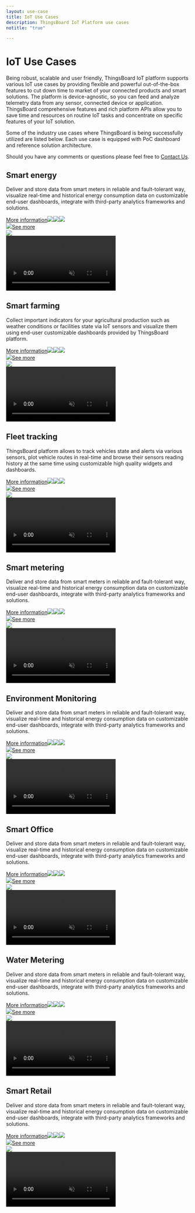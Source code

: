 ```yaml
---
layout: use-case
title: IoT Use Cases
description: ThingsBoard IoT Platform use cases
notitle: "true"

---
```


# IoT Use Cases

Being robust, scalable and user friendly, ThingsBoard IoT platform supports various IoT use cases by providing flexible and powerful out-of-the-box features to cut down time to market of your connected products and smart solutions. The platform is device-agnostic, so you can feed and analyze telemetry data from any sensor, connected device or application. ThingsBoard comprehensive features and rich platform APIs allow you to save time and resources on routine IoT tasks and concentrate on specific features of your IoT solution.

Some of the industry use cases where ThingsBoard is being successfully utilized are listed below. Each use case is equipped with PoC dashboard and reference solution architecture.

Should you have any comments or questions please feel free to [Contact Us](/docs/contact-us/).

<div id="usecase-list">
    <div class="usecase-background">
        <div class="usecase-big-bg1"></div><div class="small9"></div><div class="small10"></div><div class="usecase-big-bg2"></div><div class="small7"></div><div class="small8"></div>
    </div>
    <div class="list">
        <div class="dashboard-item">
            <div class="item-description">
                <h2>Smart energy</h2>
                <p>Deliver and store data from smart meters in reliable and fault-tolerant way, visualize real-time and historical energy consumption data on customizable end-user dashboards, integrate with third-party analytics frameworks and solutions.</p>
                <a class="read-more-button" href="/smart-energy/">More information<img class="arrow first" src="/images/pe/read-more-arrow.svg"><img class="arrow second" src="/images/pe/read-more-arrow.svg"><img class="arrow third" src="/images/pe/read-more-arrow.svg"></a>
            </div>
            <div class="item-image-container">
                <a class="img-button" href="/smart-energy/">
                    <div class="overlay">
                        <div class="eye">
                            <img src="/images/eye-icon.svg">See more
                        </div>
                    </div>
                    <div class="dashboard-frame">
                        <div class="frame-image">
                            <img src="/images/usecases/smart-energy/video/smart-energy.png">
                        </div>
                        <div class="frame-video">
                            <video autoplay loop preload="auto" muted playsinline>
                                 <source src="https://s3-us-west-1.amazonaws.com/tb-videos/usecases/smart-energy.mp4" type="video/mp4">
                                 <source src="https://s3-us-west-1.amazonaws.com/tb-videos/usecases/smart-energy.webm" type="video/webm">
                            </video>
                        </div>
                    </div>                
                </a>
            </div>   
        </div>
        <div class="dashboard-item">
            <div class="item-description">
                <h2>Smart farming</h2>
                <p>Collect important indicators for your agricultural production such as weather conditions or facilities state via IoT sensors and visualize them using end-user customizable dashboards provided by ThingsBoard platform.</p>
                <a class="read-more-button" href="/smart-farming/">More information<img class="arrow first" src="/images/pe/read-more-arrow.svg"><img class="arrow second" src="/images/pe/read-more-arrow.svg"><img class="arrow third" src="/images/pe/read-more-arrow.svg"></a>
            </div>
            <div class="item-image-container">
                <a class="img-button" href="/smart-farming/">
                    <div class="overlay">
                        <div class="eye">
                            <img src="/images/eye-icon.svg">See more
                        </div>
                    </div>
                    <div class="dashboard-frame">
                        <div class="frame-image">
                            <img src="/images/usecases/smart-farming/video/smart-farming.png">
                        </div>
                        <div class="frame-video">
                            <video autoplay loop preload="auto" muted playsinline>
                                 <source src="https://s3-us-west-1.amazonaws.com/tb-videos/usecases/smart-farming.mp4" type="video/mp4">
                                 <source src="https://s3-us-west-1.amazonaws.com/tb-videos/usecases/smart-farming.webm" type="video/webm">
                            </video>
                        </div>
                    </div>                
                </a>
            </div>   
        </div>
        <div class="dashboard-item">
            <div class="item-description">
                <h2>Fleet tracking</h2>
                <p>ThingsBoard platform allows to track vehicles state and alerts via various sensors, plot vehicle routes in real-time and browse their sensors reading history at the same time using customizable high quality widgets and dashboards.</p>
                <a class="read-more-button" href="/fleet-tracking/">More information<img class="arrow first" src="/images/pe/read-more-arrow.svg"><img class="arrow second" src="/images/pe/read-more-arrow.svg"><img class="arrow third" src="/images/pe/read-more-arrow.svg"></a>
            </div>
            <div class="item-image-container">
                <a class="img-button" href="/fleet-tracking/">
                    <div class="overlay">
                        <div class="eye">
                            <img src="/images/eye-icon.svg">See more
                        </div>
                    </div>
                    <div class="dashboard-frame">
                        <div class="frame-image">
                            <img src="/images/usecases/fleet-tracking/video/fleet-tracking.png">
                        </div>
                        <div class="frame-video">
                            <video autoplay loop preload="auto" muted playsinline>
                                 <source src="https://s3-us-west-1.amazonaws.com/tb-videos/usecases/fleet-tracking.mp4" type="video/mp4">
                                 <source src="https://s3-us-west-1.amazonaws.com/tb-videos/usecases/fleet-tracking.webm" type="video/webm">
                            </video>
                        </div>
                    </div>                
                </a>
            </div>
        </div>
        <div class="dashboard-item">
            <div class="item-description">
                <h2>Smart metering</h2>
                <p>Deliver and store data from smart meters in reliable and fault-tolerant way, visualize real-time and historical energy consumption data on customizable end-user dashboards, integrate with third-party analytics frameworks and solutions.</p>
                <a class="read-more-button" href="/smart-metering/">More information<img class="arrow first" src="/images/pe/read-more-arrow.svg"><img class="arrow second" src="/images/pe/read-more-arrow.svg"><img class="arrow third" src="/images/pe/read-more-arrow.svg"></a>
            </div>
            <div class="item-image-container">
                <a class="img-button" href="/smart-metering/">
                    <div class="overlay">
                        <div class="eye">
                            <img src="/images/eye-icon.svg">See more
                        </div>
                    </div>
                    <div class="dashboard-frame">
                        <div class="frame-image">
                            <img src="/images/usecases/smart-metering/video/smart-metering.png">
                        </div>
                        <div class="frame-video">
                            <video autoplay loop preload="auto" muted playsinline>
                                 <source src="https://s3-us-west-1.amazonaws.com/tb-videos/usecases/smart-metering.mp4" type="video/mp4">
                                 <source src="https://s3-us-west-1.amazonaws.com/tb-videos/usecases/smart-metering.webm" type="video/webm">
                            </video>
                        </div>
                    </div>                
                </a>
            </div>
        </div>
        <div class="dashboard-item">
            <div class="item-description">
                <h2>Environment Monitoring</h2>
                <p>Deliver and store data from smart meters in reliable and fault-tolerant way, visualize real-time and historical energy consumption data on customizable end-user dashboards, integrate with third-party analytics frameworks and solutions.</p>
                <a class="read-more-button" href="/use-cases/environment-monitoring/">More information<img class="arrow first" src="/images/pe/read-more-arrow.svg"><img class="arrow second" src="/images/pe/read-more-arrow.svg"><img class="arrow third" src="/images/pe/read-more-arrow.svg"></a>
            </div>
            <div class="item-image-container">
                <a class="img-button" href="/use-cases/environment-monitoring/">
                    <div class="overlay">
                        <div class="eye">
                            <img src="/images/eye-icon.svg">See more
                        </div>
                    </div>
                    <div class="dashboard-frame">
                        <div class="frame-image">
                            <img src="/images/usecases/environment-monitoring/video/environment-monitoring.png">
                        </div>
                        <div class="frame-video">
                            <video autoplay loop preload="auto" muted playsinline>
                                 <source src="https://s3-us-west-1.amazonaws.com/tb-videos/usecases/environment-monitoring.mp4" type="video/mp4">
                                 <source src="https://s3-us-west-1.amazonaws.com/tb-videos/usecases/environment-monitoring.webm" type="video/webm">
                            </video>
                        </div>
                    </div>                
                </a>
            </div>
        </div>
        <div class="dashboard-item">
            <div class="item-description">
                <h2>Smart Office</h2>
                <p>Deliver and store data from smart meters in reliable and fault-tolerant way, visualize real-time and historical energy consumption data on customizable end-user dashboards, integrate with third-party analytics frameworks and solutions.</p>
                <a class="read-more-button" href="/use-cases/smart-office/">More information<img class="arrow first" src="/images/pe/read-more-arrow.svg"><img class="arrow second" src="/images/pe/read-more-arrow.svg"><img class="arrow third" src="/images/pe/read-more-arrow.svg"></a>
            </div>
            <div class="item-image-container">
                <a class="img-button" href="/use-cases/smart-office/">
                    <div class="overlay">
                        <div class="eye">
                            <img src="/images/eye-icon.svg">See more
                        </div>
                    </div>
                    <div class="dashboard-frame">
                        <div class="frame-image">
                            <img src="/images/usecases/smart-office/video/smart-office.png">
                        </div>
                        <div class="frame-video">
                            <video autoplay loop preload="auto" muted playsinline>
                                 <source src="https://s3-us-west-1.amazonaws.com/tb-videos/usecases/smart-office.mp4" type="video/mp4">
                                 <source src="https://s3-us-west-1.amazonaws.com/tb-videos/usecases/smart-office.webm" type="video/webm">
                            </video>
                        </div>
                    </div>                
                </a>
            </div>
        </div>
        <div class="dashboard-item">
            <div class="item-description">
                <h2>Water Metering</h2>
                <p>Deliver and store data from smart meters in reliable and fault-tolerant way, visualize real-time and historical energy consumption data on customizable end-user dashboards, integrate with third-party analytics frameworks and solutions.</p>
                <a class="read-more-button" href="/use-cases/water-metering/">More information<img class="arrow first" src="/images/pe/read-more-arrow.svg"><img class="arrow second" src="/images/pe/read-more-arrow.svg"><img class="arrow third" src="/images/pe/read-more-arrow.svg"></a>
            </div>
            <div class="item-image-container">
                <a class="img-button" href="/use-cases/water-metering/">
                    <div class="overlay">
                        <div class="eye">
                            <img src="/images/eye-icon.svg">See more
                        </div>
                    </div>
                    <div class="dashboard-frame">
                        <div class="frame-image">
                            <img src="/images/usecases/water-metering/video/water-metering.png">
                        </div>
                        <div class="frame-video">
                            <video autoplay loop preload="auto" muted playsinline>
                                 <source src="https://s3-us-west-1.amazonaws.com/tb-videos/usecases/water-metering.mp4" type="video/mp4">
                                 <source src="https://s3-us-west-1.amazonaws.com/tb-videos/usecases/water-metering.webm" type="video/webm">
                            </video>
                        </div>
                    </div>                
                </a>
            </div>
        </div>
        <div class="dashboard-item">
            <div class="item-description">
                <h2>Smart Retail</h2>
                <p>Deliver and store data from smart meters in reliable and fault-tolerant way, visualize real-time and historical energy consumption data on customizable end-user dashboards, integrate with third-party analytics frameworks and solutions.</p>
                <a class="read-more-button" href="/use-cases/smart-retail/">More information<img class="arrow first" src="/images/pe/read-more-arrow.svg"><img class="arrow second" src="/images/pe/read-more-arrow.svg"><img class="arrow third" src="/images/pe/read-more-arrow.svg"></a>
            </div>
            <div class="item-image-container">
                <a class="img-button" href="/use-cases/smart-retail/">
                    <div class="overlay">
                        <div class="eye">
                            <img src="/images/eye-icon.svg">See more
                        </div>
                    </div>
                    <div class="dashboard-frame">
                        <div class="frame-image">
                            <img src="/images/usecases/smart-retail/video/smart-retail.png">
                        </div>
                        <div class="frame-video">
                            <video autoplay loop preload="auto" muted playsinline>
                                 <source src="https://s3-us-west-1.amazonaws.com/tb-videos/usecases/smart-retail.mp4" type="video/mp4">
                                 <source src="https://s3-us-west-1.amazonaws.com/tb-videos/usecases/smart-retail.webm" type="video/webm">
                            </video>
                        </div>
                    </div>                
                </a>
            </div>
        </div>
    </div>
</div>
